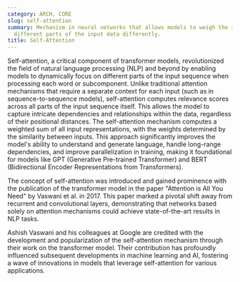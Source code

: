 ```yaml
---
category: ARCH, CORE
slug: self-attention
summary: Mechanism in neural networks that allows models to weigh the importance of
  different parts of the input data differently.
title: Self-Attention
---
```


Self-attention, a critical component of transformer models, revolutionized the field of natural language processing (NLP) and beyond by enabling models to dynamically focus on different parts of the input sequence when processing each word or subcomponent. Unlike traditional attention mechanisms that require a separate context for each input (such as in sequence-to-sequence models), self-attention computes relevance scores across all parts of the input sequence itself. This allows the model to capture intricate dependencies and relationships within the data, regardless of their positional distances. The self-attention mechanism computes a weighted sum of all input representations, with the weights determined by the similarity between inputs. This approach significantly improves the model's ability to understand and generate language, handle long-range dependencies, and improve parallelization in training, making it foundational for models like GPT (Generative Pre-trained Transformer) and BERT (Bidirectional Encoder Representations from Transformers).

The concept of self-attention was introduced and gained prominence with the publication of the transformer model in the paper "Attention is All You Need" by Vaswani et al. in 2017. This paper marked a pivotal shift away from recurrent and convolutional layers, demonstrating that networks based solely on attention mechanisms could achieve state-of-the-art results in NLP tasks.

Ashish Vaswani and his colleagues at Google are credited with the development and popularization of the self-attention mechanism through their work on the transformer model. Their contribution has profoundly influenced subsequent developments in machine learning and AI, fostering a wave of innovations in models that leverage self-attention for various applications.